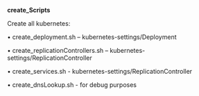 **create_Scripts**

Create all kubernetes:

• create_deployment.sh – kubernetes-settings/Deployment

• create_replicationControllers.sh – kubernetes-settings/ReplicationController

• create_services.sh - kubernetes-settings/ReplicationController

• create_dnsLookup.sh - for debug purposes
